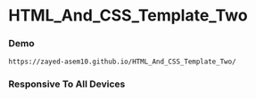 # HTML_And_CSS_Template_Two

### Demo
    https://zayed-asem10.github.io/HTML_And_CSS_Template_Two/
### Responsive To All Devices
